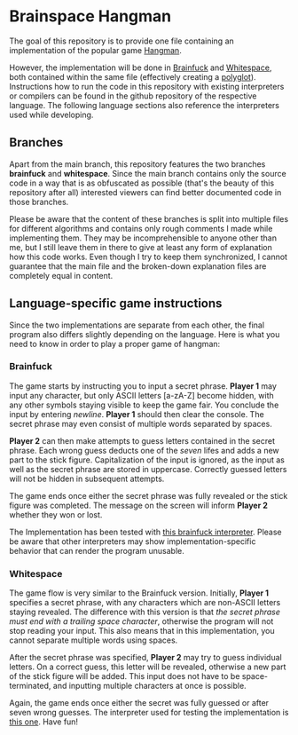 # Brainspace Hangman

The goal of this repository is to provide one file containing an implementation of the popular game [Hangman](https://en.wikipedia.org/wiki/Hangman_(game)).

However, the implementation will be done in [Brainfuck](https://github.com/brain-lang/brainfuck) and [Whitespace](https://github.com/wspace), both contained within the same file (effectively creating a [polyglot](https://en.wikipedia.org/wiki/Polyglot_(computing))).
Instructions how to run the code in this repository with existing interpreters or compilers can be found in the github repository of the respective language. The following language sections also reference the interpreters used while developing.

## Branches

Apart from the main branch, this repository features the two branches **brainfuck** and **whitespace**. Since the main branch contains only the source code in a way that is as obfuscated as possible (that's the beauty of this repository after all) interested viewers can find better documented code in those branches.

Please be aware that the content of these branches is split into multiple files for different algorithms and contains only rough comments I made while implementing them. They may be incomprehensible to anyone other than me, but I still leave them in there to give at least any form of explanation how this code works. Even though I try to keep them synchronized, I cannot guarantee that the main file and the broken-down explanation files are completely equal in content.

## Language-specific game instructions

Since the two implementations are separate from each other, the final program also differs slightly depending on the language. Here is what you need to know in order to play a proper game of hangman:

### Brainfuck

The game starts by instructing you to input a secret phrase. **Player 1** may input any character, but only ASCII letters \[a-zA-Z\] become hidden, with any other symbols staying visible to keep the game fair. You conclude the input by entering *newline*. **Player 1** should then clear the console. The secret phrase may even consist of multiple words separated by spaces.

**Player 2** can then make attempts to guess letters contained in the secret phrase. Each wrong guess deducts one of the *seven* lifes and adds a new part to the stick figure. Capitalization of the input is ignored, as the input as well as the secret phrase are stored in uppercase. Correctly guessed letters will not be hidden in subsequent attempts.

The game ends once either the secret phrase was fully revealed or the stick figure was completed. The message on the screen will inform **Player 2** whether they won or lost.

The Implementation has been tested with [this brainfuck interpreter](https://github.com/brain-lang/brainfuck). Please be aware that other interpreters may show implementation-specific behavior that can render the program unusable.

### Whitespace

The game flow is very similar to the Brainfuck version. Initially, **Player 1** specifies a secret phrase, with any characters which are non-ASCII letters staying revealed. The difference with this version is that _the secret phrase must end with a trailing space character_, otherwise the program will not stop reading your input. This also means that in this implementation, you cannot separate multiple words using spaces.

After the secret phrase was specified, **Player 2** may try to guess individual letters. On a correct guess, this letter will be revealed, otherwise a new part of the stick figure will be added. This input does not have to be space-terminated, and inputting multiple characters at once is possible.

Again, the game ends once either the secret was fully guessed or after seven wrong guesses. The interpreter used for testing the implementation is [this one](https://github.com/kraterkraken/Whitespace).
Have fun!
